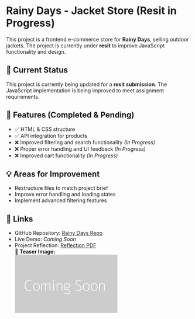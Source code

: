 # Rainy Days - Jacket Store (Resit in Progress)

This project is a frontend e-commerce store for **Rainy Days**, selling outdoor jackets. The project is currently under **resit** to improve JavaScript functionality and design.

## 🚧 Current Status
This project is currently being updated for a **resit submission**. The JavaScript implementation is being improved to meet assignment requirements.

## 📌 Features (Completed & Pending)
- ✅ HTML & CSS structure  
- ✅ API integration for products  
- ❌ Improved filtering and search functionality *(In Progress)*  
- ❌ Proper error handling and UI feedback *(In Progress)*  
- ❌ Improved cart functionality *(In Progress)*  

## 💡 Areas for Improvement
- Restructure files to match project brief  
- Improve error handling and loading states  
- Implement advanced filtering features  

## 🔗 Links
- GitHub Repository: [Rainy Days Repo](https://github.com/snezanakg/html-css-CA/tree/main)  
- Live Demo: *Coming Soon*  
- Project Reflection: [Reflection PDF]()  
📸 **Teaser Image:**  
![Rainy Days](https://github.com/snezanakg/PORTFOLIO-1/blob/main/assets/images/placeholder.png)
